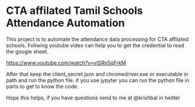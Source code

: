 # CTA affilated Tamil Schools Attendance Automation
This project is to automate the attendance data processing for CTA affilated schools. Follwing youtube video can help you to get the credential to read the google sheet.

https://www.youtube.com/watch?v=vISRn5qFrkM

After that keep the client_secret.json and chromedriver.exe or executable in path and run the python file. if you use jypyter you can run the python file in parts to get to know the code.

Hope this helps, if you have questions send to me at @krishbal in twitter
